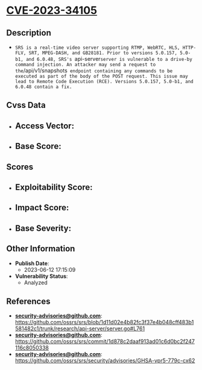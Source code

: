 
# [CVE-2023-34105](https://github.com/ossrs/srs/blob/1d11d02e4b82fc3f37e4b048cff483b1581482c1/trunk/research/api-server/server.go#L761)

## Description

- `SRS is a real-time video server supporting RTMP, WebRTC, HLS, HTTP-FLV, SRT, MPEG-DASH, and GB28181. Prior to versions 5.0.157, 5.0-b1, and 6.0.48, SRS's `api-server` server is vulnerable to a drive-by command injection. An attacker may send a request to the `/api/v1/snapshots` endpoint containing any commands to be executed as part of the body of the POST request. This issue may lead to Remote Code Execution (RCE). Versions 5.0.157, 5.0-b1, and 6.0.48 contain a fix.`

## Cvss Data

- **Access Vector**:
  - 
- **Base Score**:
  - 

## Scores

- **Exploitability Score**:
  - 
- **Impact Score**:
  - 
- **Base Severity**:
  - 

## Other Information

- **Publish Date**:
  - 2023-06-12 17:15:09
- **Vulnerability Status**:
  - Analyzed

## References

- **security-advisories@github.com**: https://github.com/ossrs/srs/blob/1d11d02e4b82fc3f37e4b048cff483b1581482c1/trunk/research/api-server/server.go#L761
- **security-advisories@github.com**: https://github.com/ossrs/srs/commit/1d878c2daaf913ad01c6d0bc2f247116c8050338
- **security-advisories@github.com**: https://github.com/ossrs/srs/security/advisories/GHSA-vpr5-779c-cx62

